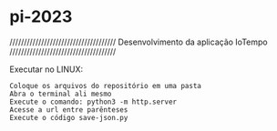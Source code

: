 # pi-2023
///////////////////////////////////// Desenvolvimento da aplicação IoTempo /////////////////////////////////////

Executar no LINUX:

    Coloque os arquivos do repositório em uma pasta
    Abra o terminal ali mesmo
    Execute o comando: python3 -m http.server
    Acesse a url entre parênteses
    Execute o código save-json.py
